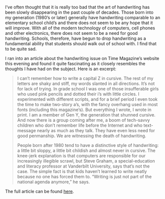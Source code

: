 I’ve often thought that it is really too bad that the art of handwriting has been slowly disappearing in the past couple of decades. Those born into my generation (1980’s or later) generally have handwriting comparable to an elementary school child’s and there does not seem to be any hope that it will improve. With all of the modern technology of computers, cell phones and other electronics, there does not seem to be a need for good handwriting. Schools, therefore, have begun to drop handwriting as a fundamental ability that students should walk out of school with. I find that to be quite sad.

I ran into an article about the handwriting issue on Time Magazine’s website this evening and found it quite fascinating as it closely resembles the thoughts I have had on the subject. Here is an excerpt:

> I can’t remember how to write a capital Z in cursive. The rest of my letters are shaky and stiff, my words slanted in all directions. It’s not for lack of trying. In grade school I was one of those insufferable girls who used pink pencils and dotted their i’s with little circles. I experimented with different scripts, and for a brief period I even took the time to make two-story a’s, with the fancy overhang used in most fonts (including this magazine’s). But everything I wrote, I wrote in print. I am a member of Gen Y, the generation that shunned cursive. And now there is a group coming after me, a boom of tech-savvy children who don’t remember life before the Internet and who text-message nearly as much as they talk. They have even less need for good penmanship. We are witnessing the death of handwriting.
> 
> People born after 1980 tend to have a distinctive style of handwriting: a little bit sloppy, a little bit childish and almost never in cursive. The knee-jerk explanation is that computers are responsible for our increasingly illegible scrawl, but Steve Graham, a special-education and literacy professor at Vanderbilt University, says that’s not the case. The simple fact is that kids haven’t learned to write neatly because no one has forced them to. “Writing is just not part of the national agenda anymore,” he says.

The full article can be found [here](http://www.time.com/time/magazine/article/0,9171,1912419,00.html).